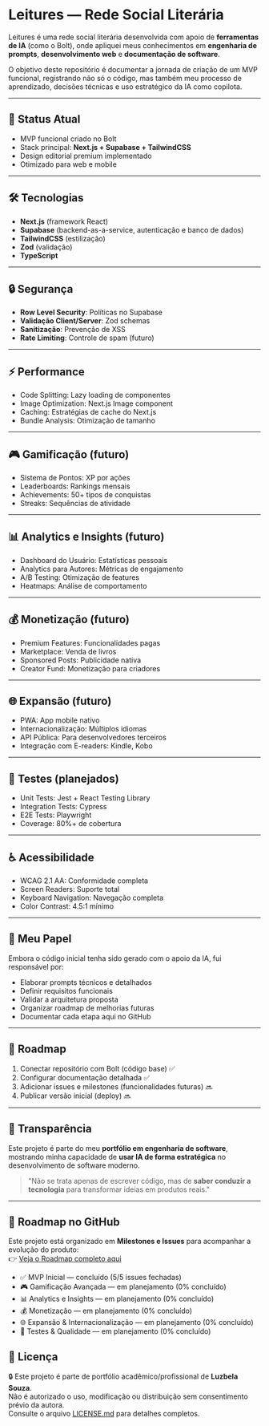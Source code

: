 # Leitures — Rede Social Literária

Leitures é uma rede social literária desenvolvida com apoio de **ferramentas de IA** (como o Bolt), onde apliquei meus conhecimentos em **engenharia de prompts**, **desenvolvimento web** e **documentação de software**.

O objetivo deste repositório é documentar a jornada de criação de um MVP funcional, registrando não só o código, mas também meu processo de aprendizado, decisões técnicas e uso estratégico da IA como copilota.

---

## 🚀 Status Atual
- MVP funcional criado no Bolt
- Stack principal: **Next.js + Supabase + TailwindCSS**
- Design editorial premium implementado
- Otimizado para web e mobile

---

## 🛠️ Tecnologias
- **Next.js** (framework React)
- **Supabase** (backend-as-a-service, autenticação e banco de dados)
- **TailwindCSS** (estilização)
- **Zod** (validação)
- **TypeScript**

---

## 🔒 Segurança
- **Row Level Security**: Políticas no Supabase  
- **Validação Client/Server**: Zod schemas  
- **Sanitização**: Prevenção de XSS  
- **Rate Limiting**: Controle de spam (futuro)  

---

## ⚡ Performance
- Code Splitting: Lazy loading de componentes  
- Image Optimization: Next.js Image component  
- Caching: Estratégias de cache do Next.js  
- Bundle Analysis: Otimização de tamanho  

---

## 🎮 Gamificação (futuro)
- Sistema de Pontos: XP por ações  
- Leaderboards: Rankings mensais  
- Achievements: 50+ tipos de conquistas  
- Streaks: Sequências de atividade  

---

## 📊 Analytics e Insights (futuro)
- Dashboard do Usuário: Estatísticas pessoais  
- Analytics para Autores: Métricas de engajamento  
- A/B Testing: Otimização de features  
- Heatmaps: Análise de comportamento  

---

## 💰 Monetização (futuro)
- Premium Features: Funcionalidades pagas  
- Marketplace: Venda de livros  
- Sponsored Posts: Publicidade nativa  
- Creator Fund: Monetização para criadores  

---

## 🌐 Expansão (futuro)
- PWA: App mobile nativo  
- Internacionalização: Múltiplos idiomas  
- API Pública: Para desenvolvedores terceiros  
- Integração com E-readers: Kindle, Kobo  

---

## 🧪 Testes (planejados)
- Unit Tests: Jest + React Testing Library  
- Integration Tests: Cypress  
- E2E Tests: Playwright  
- Coverage: 80%+ de cobertura  

---

## ♿ Acessibilidade
- WCAG 2.1 AA: Conformidade completa  
- Screen Readers: Suporte total  
- Keyboard Navigation: Navegação completa  
- Color Contrast: 4.5:1 mínimo  

---

## 🎯 Meu Papel
Embora o código inicial tenha sido gerado com o apoio da IA, fui responsável por:
- Elaborar prompts técnicos e detalhados
- Definir requisitos funcionais
- Validar a arquitetura proposta
- Organizar roadmap de melhorias futuras
- Documentar cada etapa aqui no GitHub

---

## 📅 Roadmap
1. Conectar repositório com Bolt (código base) ✅  
2. Configurar documentação detalhada ✅  
3. Adicionar issues e milestones (funcionalidades futuras) 🔜  
4. Publicar versão inicial (deploy) 🔜  

---

## 📖 Transparência
Este projeto é parte do meu **portfólio em engenharia de software**, mostrando minha capacidade de **usar IA de forma estratégica** no desenvolvimento de software moderno.

> "Não se trata apenas de escrever código, mas de **saber conduzir a tecnologia** para transformar ideias em produtos reais."

---
## 📌 Roadmap no GitHub
Este projeto está organizado em **Milestones e Issues** para acompanhar a evolução do produto:  
👉 [Veja o Roadmap completo aqui](../../milestones)  

- ✅ MVP Inicial — concluído (5/5 issues fechadas)  
- 🎮 Gamificação Avançada — em planejamento (0% concluído)  
- 📊 Analytics e Insights — em planejamento (0% concluído)  
- 💰 Monetização — em planejamento (0% concluído)  
- 🌐 Expansão & Internacionalização — em planejamento (0% concluído)  
- 🧪 Testes & Qualidade — em planejamento (0% concluído)  

## 📜 Licença
🔒 Este projeto é parte de portfólio acadêmico/profissional de **Luzbela Souza**.  
Não é autorizado o uso, modificação ou distribuição sem consentimento prévio da autora.  
Consulte o arquivo [LICENSE.md](./LICENSE.md) para detalhes completos.
